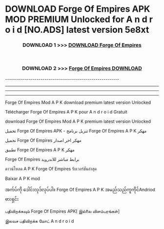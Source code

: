 # DOWNLOAD Forge Of Empires  APK MOD PREMIUM Unlocked for A n d r o i d [NO.ADS] latest version 5e8xt 



<div align="center">

<h3>DOWNLOAD 1 >>> <a href="https://getmod2.web.app/?judul=Forge Of Empires ">DOWNLOAD Forge Of Empires </a></h3><br>

<h3>DOWNLOAD 2 >>> <a href="https://getmod2.web.app/?judul=Forge Of Empires ">Forge Of Empires  DOWNLOAD </a></h3>

</div>
----------------------------------------------------------

----------------------------------------------------------

----------------------------------------------------------

----------------------------------------------------------

Forge Of Empires  Mod A P K download premium latest version Unlocked

Télécharger Forge Of Empires  A P K pour A n d r o i d Gratuit

download Forge Of Empires  Mod A P K premium latest version Unlocked

تحميل Forge Of Empires  APK - تنزيل برنامج Forge Of Empires  A P K مهكر

تحميل Forge Of Empires  مهكر اخر اصدار

تطبيق Forge Of Empires  A P K مهكر

Forge Of Empires  برابط مباشر للاندرويد

ดาวน์โหลด A P K Forge Of Empires  รับเวอร์ชันล่าสุด

Baixar A P K mod

အက်ပ်ကို ဒေါင်းလုဒ်လုပ်ပါ။ Forge Of Empires  A P K အမည်သည်ကူကိုင်Andriod ဗားရှင်း

பதிவிறக்கவும் Forge Of Empires  APK[ இல்லை விளம்பரங்கள்] 
 
இலவச பதிவிறக்க மோட் A n d r o i d




